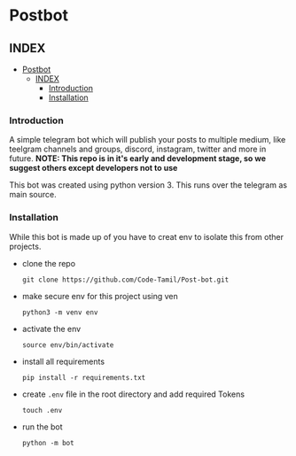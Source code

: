 # Postbot

## INDEX

- [Postbot](#postbot)
  - [INDEX](#index)
    - [Introduction](#introduction)
    - [Installation](#installation)

### Introduction

A simple telegram bot which will publish your posts to multiple medium, like teelgram channels and groups, discord, instagram, twitter and more in future. **NOTE: This repo is in it's early and development stage, so we suggest others except developers not to use**

This bot was created using python version 3. This runs over the telegram as main source.

### Installation
While this bot is made up of you have to creat env to isolate this from other projects.

* clone the repo
  
  `git clone https://github.com/Code-Tamil/Post-bot.git`
* make secure env for this project using ven

     `python3 -m venv env`
* activate the env

    `source env/bin/activate`
* install all requirements

    `pip install -r requirements.txt`
* create `.env` file in the root directory and add required Tokens

    `touch .env`

* run the bot
  
    `python -m bot`
